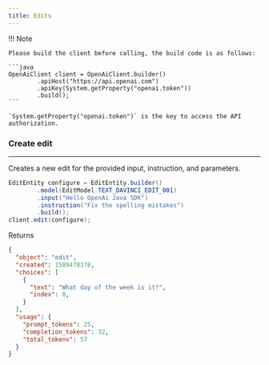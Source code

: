 ```yaml
---
title: Edits
---
```


!!! Note

    Please build the client before calling, the build code is as follows:

    ```java
    OpenAiClient client = OpenAiClient.builder()
            .apiHost("https://api.openai.com")
            .apiKey(System.getProperty("openai.token"))
            .build();
    ```

    `System.getProperty("openai.token")` is the key to access the API authorization.

### Create edit

---

Creates a new edit for the provided input, instruction, and parameters.

```java
EditEntity configure = EditEntity.builder()
        .model(EditModel.TEXT_DAVINCI_EDIT_001)
        .input("Hello OpenAi Java SDK")
        .instruction("Fix the spelling mistakes")
        .build();
client.edit(configure);
```

Returns

```json
{
  "object": "edit",
  "created": 1589478378,
  "choices": [
    {
      "text": "What day of the week is it?",
      "index": 0,
    }
  ],
  "usage": {
    "prompt_tokens": 25,
    "completion_tokens": 32,
    "total_tokens": 57
  }
}
```
